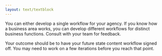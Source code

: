 ```yaml
---
layout: text/textblock
---
```


You can either develop a single workflow for your agency. If you know how a business area works, you can develop different workflows for distinct business functions. Consult with your team for feedback.

Your outcome should be to have your future state content workflow signed off. You may need to work on a few iterations before you reach that point.

